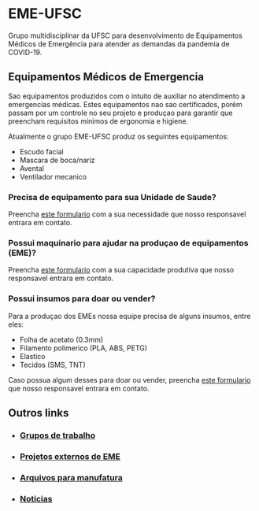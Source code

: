 # EME-UFSC
Grupo multidisciplinar da UFSC para desenvolvimento de Equipamentos Médicos de Emergência para atender as demandas da pandemia de COVID-19.

## Equipamentos Médicos de Emergencia
Sao equipamentos produzidos com o intuito de auxiliar no atendimento a emergencias médicas. Estes equipamentos nao sao certificados, porém passam por um controle no seu projeto e produçao para garantir que preencham requisitos minimos de ergonomia e higiene.

Atualmente o grupo EME-UFSC produz os seguintes equipamentos:
- Escudo facial
- Mascara de boca/nariz
- Avental
- Ventilador mecanico

### Precisa de equipamento para sua Unidade de Saude?
Preencha [este formulario](https://docs.google.com/forms/d/e/1FAIpQLSfDX15ljiZy6SYf0Oby2XscRVzy2pqgRojPx5fv6pEW_O75Uw/viewform) com a sua necessidade que nosso responsavel entrara em contato.

### Possui maquinario para ajudar na produçao de equipamentos (EME)?
Preencha [este formulario](https://forms.gle/Hm4whJZQ5EAF3oUG9) com a sua capacidade produtiva que nosso responsavel entrara em contato.

### Possui insumos para doar ou vender?
Para a produçao dos EMEs nossa equipe precisa de alguns insumos, entre eles:
- Folha de acetato (0.3mm)
- Filamento polimerico (PLA, ABS, PETG)
- Elastico
- Tecidos (SMS, TNT)

Caso possua algum desses para doar ou vender, preencha [este formulario](https://www.google.com) que nosso responsavel entrara em contato.

## Outros links

- ### [Grupos de trabalho](docs/grupos_de_trabalho.md)
- ### [Projetos externos de EME](docs/projetos_externos_de_eme.md)
- ### [Arquivos para manufatura](docs/arquivos_de_manufatura.md)
- ### [Noticias](docs/noticias.md)
